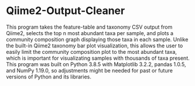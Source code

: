 # Qiime2-Output-Cleaner
This program takes the feature-table and taxonomy CSV output from Qiime2, selects the top n most abundant taxa per sample, and plots a community composition graph displaying those taxa in each sample. Unlike the built-in Qiime2 taxonomy bar plot visualization, this allows the user to easily limit the community composition plot to the most abundant taxa, which is important for visualizating samples with thousands of taxa present. This program was built on Python 3.8.5 with Matplotlib 3.2.2, pandas 1.0.5, and NumPy 1.19.0, so adjustments might be needed for past or future versions of Python and its libraries.

